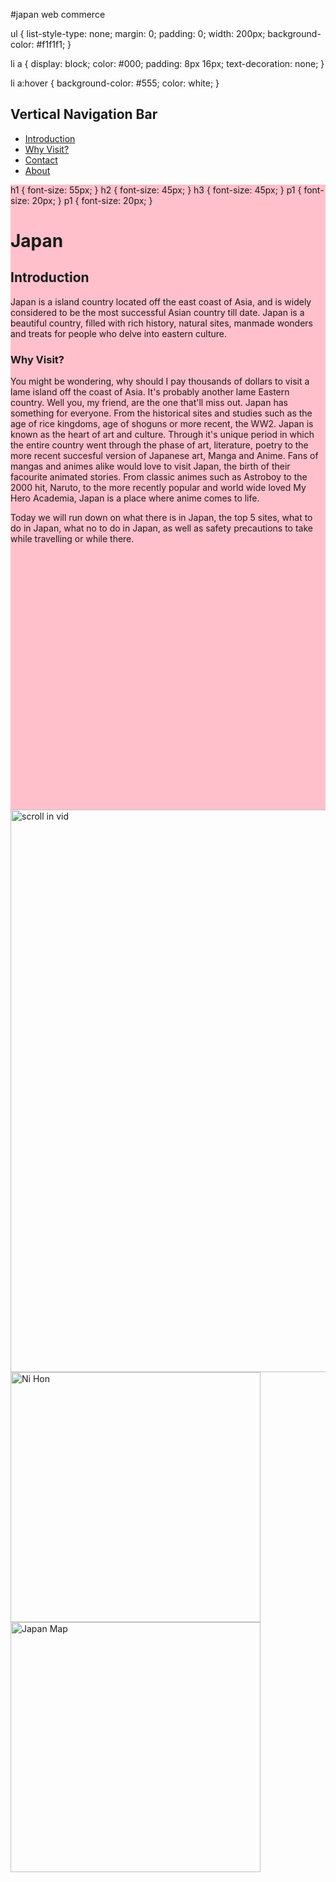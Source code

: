 #japan web
commerce

<html>
<head>



<meta name="viewport" content="width=device-width, initial-scale=1">
<style>
.parallax {

 background-image : url("file:///C:/Users/Pradip%20Panta/Desktop/download.jpg");


 min-height: 1000px;
   
  background-attachment: fixed;
  background-position: center;
  background-repeat: no-repeat;
  background-size: 600px;


}
</style>
</head>

ul {
  list-style-type: none;
  margin: 0;
  padding: 0;
  width: 200px;
  background-color: #f1f1f1;
}

li a {
  display: block;
  color: #000;
  padding: 8px 16px;
  text-decoration: none;
}


li a:hover {
  background-color: #555;
  color: white;
}
</style>
</head>
<body>

<h2>Vertical Navigation Bar</h2>

<ul>
  <li><a href="#home">Introduction</a></li>
  <li><a href="#news">Why Visit?</a></li>
  <li><a href="#contact">Contact</a></li>
  <li><a href="#about">About</a></li>
</ul>


<body>

<style>
    .div
    {
      position: relative;
      top: 0;
      left: 0;
    }
    .scroll in vid
    {
      position: center;
      top: 60px;
      left: 80px;
    }
  </style>

<style>
  .div
{
position: relative;
top: 0;
left: 0;
}

</style>

<div class="parallax"></div>
<div style="height:1000px;background-color:pink">

h1 {
 font-size: 55px;
 }
h2 {
 font-size: 45px;
 }
h3 {
 font-size: 45px;
 }
p1 {
 font-size: 20px;
 }
 p1 {
 font-size: 20px;
 }



<h1> Japan </h1> 

<h2> Introduction </h2> 

<p1>Japan is a island country located off the east coast of Asia, and is widely considered to be the most successful Asian country till date. Japan is a beautiful country, filled with rich history, natural sites, manmade wonders and treats for people who delve into eastern culture.</p1>


<h3>Why Visit?</h3> 


<p2> You might be wondering, why should I pay thousands of dollars to visit a lame island off the coast of Asia. It's probably another lame Eastern country. Well you, my friend, are the one that'll miss out. Japan has something for everyone. From the historical sites and studies such as the age of rice kingdoms, age of shoguns or more recent, the WW2. Japan is known as the heart of art and culture. Through it's unique period in which the entire country went through the phase of art, literature, poetry to the more recent succesful version of Japanese art, Manga and Anime. Fans of mangas and animes alike would love to visit Japan, the birth of their facourite animated stories. From classic animes such as Astroboy to the 2000 hit, Naruto, to the more recently popular and world wide loved My Hero Academia, Japan is a place where anime comes to life.

Today we will run down on what there is in Japan, the top 5 sites, what to do in Japan, what no to do in Japan, as well as safety precautions to take while travelling or while there. </p2> 


</div>

<img src="file:///C:/Users/Pradip%20Panta/Desktop/My%20Gif%201.gif" alt="scroll in vid" style="width:900px;height:900px;">

<img src="https://upload.wikimedia.org/wikipedia/commons/3/35/Nihon.png" alt="Ni Hon" style="width:400px;height:400px;">
<img src="https://upload.wikimedia.org/wikipedia/commons/8/85/Regions_and_Prefectures_of_Japan_no_labels.svg" alt="Japan Map" style="width:400px;height:400px;">
</body>
</html>


